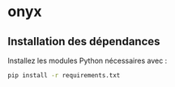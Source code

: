 # onyx

## Installation des dépendances

Installez les modules Python nécessaires avec :

```bash
pip install -r requirements.txt
